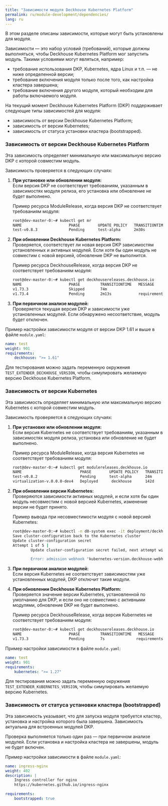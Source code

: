 ```yaml
---
title: "Зависимости модуля Deckhouse Kubernetes Platform"
permalink: ru/module-development/dependencies/
lang: ru
---
```


В этом разделе описаны зависимости, которые могут быть установлены для модуля.

Зависимости — это набор условий (требований), которые должны выполняться, чтобы Deckhouse Kubernetes Platform мог запустить модуль. Такими условиями могут являться, например:

- требование использования DKP, Kubernetes, ядра Linux и т.п. — не ниже определенной версии;
- требование включения модуля только после того, как настройка кластера завершена;
- требование включения другого модуля, который необходим для работы включаемого модуля.

На текущий момент Deckhouse Kubernetes Platform (DKP) поддерживает следующие типы зависимостей для модуля:

- зависимость от версии Deckhouse Kubernetes Platform;
- зависимость от версии Kubernetes;
- зависимость от статуса установки кластера (bootstrapped).

### Зависимость от версии Deckhouse Kubernetes Platform

Эта зависимость определяет минимальную или максимальную версию DKP с которой совместим модуль.

Зависимость проверяется в следующих случаях:

1. **При установке или обновлении модуля:**  
   Если версия DKP не соответствует требованиям, указанным в зависимостях модуля релиза, его установка или обновление не будет выполнено.

   Пример ресурса ModuleRelease, когда версия DKP не соответствует требованиям модуля:

   ```bash
   root@dev-master-0:~# kubectl get mr
   NAME                     PHASE        UPDATE POLICY   TRANSITIONTIME   MESSAGE
   test-v0.8.3              Pending      test-alpha      2m30s            requirements are not satisfied: current deckhouse version is not suitable: 1.0.0 is less than or equal to v1.64.0 
   ```

2. **При обновлении Deckhouse Kubernetes Platform:**  
   Проверяется, соответствует ли новая версия DKP зависимостям установленных и активных модулей. Если хотя бы один модуль не совместим с новой версией, обновление DKP не выполнится.

   Пример ресурса DeckhouseRelease, когда версия DKP не соответствует требованиям модуля:

   ```bash
   root@dev-master-0:~# kubectl get deckhousereleases.deckhouse.io
   NAME                     PHASE         TRANSITIONTIME   MESSAGE
   v1.73.3                  Skipped       74m
   v1.73.4                  Pending       2m13s            requirements of test are not satisfied: v1.73.4 deckhouse version is not suitable: v1.73.4 is greater than or equal to v1.73.4
   ```

3. **При первичном анализе модулей:**  
   Проверяется текущая версия DKP и зависимости уже установленных модулей. Если обнаружено несоответствие, модуль будет отключен.

Пример настройки зависимости модуля от версии DKP 1.61 и выше в файле `module.yaml`:

```yaml
name: test
weight: 901
requirements:
    deckhouse: ">= 1.61"
```

Для тестирования можно задать переменную окружения `TEST_EXTENDER_DECKHOUSE_VERSION`, чтобы симулировать желаемую версию Deckhouse Kubernetes Platform.

### Зависимость от версии Kubernetes

Эта зависимость определяет минимальную или максимальную версию Kubernetes с которой совместим модуль.

Зависимость проверяется в следующих случаях:

1. **При установке или обновлении модуля:**  
   Если версия Kubernetes не соответствует требованиям, указанным в зависимостях модуля релиза, установка или обновление не будет выполнено.

   Пример ресурса ModuleRelease, когда версия Kubernetes не соответствует требованиям модуля:

   ```bash
   root@dev-master-0:~# kubectl get modulereleases.deckhouse.io
   NAME                          PHASE        UPDATE POLICY   TRANSITIONTIME   MESSAGE
   test-v0.8.2                   Pending      test-alpha      24m              requirements are not satisfied: current kubernetes version is not suitable: 1.29.6 is less than or equal to 1.29
   virtualization-v.0.0.0-dev4   Deployed      deckhouse      142d
   ```

2. **При обновлении версии Kubernetes:**  
   Проверяются зависимости активных модулей, и если хотя бы один модуль несовместим с новой версией Kubernetes, изменение версии не будет принято.

   Пример вывода при несовместимости модуля с новой версией Kubernetes:

   ```bash
   root@dev-master-0:~# kubectl -n d8-system exec -it deployment/deckhouse -c deckhouse -- deckhouse-controller edit cluster-configuration
   Save cluster-configuration back to the Kubernetes cluster
   Update cluster-configuration secret
   Attempt 1 of 5 |
           Update cluster-configuration secret failed, next attempt will be in 5s"

           Error: admission webhook "kubernetes-version.deckhouse-webhook.deckhouse.io" denied the request: requirements of test are not satisfied: 1.27 kubernetes version is not suitable: 1.27.0 is less than or equal to 1.28
   ```

3. **При первичном анализе модулей:**  
   Если версия Kubernetes не соответствует зависимостям уже установленных модулей, DKP отключит такие модули.

4. **При обновлении Deckhouse Kubernetes Platform:**  
   Проверяется значение версии Kubernetes, установленной по умолчанию для DKP, и если оно не совместимо с активными модулями, обновление DKP не будет выполнено.

   Пример ресурса DeckhouseRelease, когда версия Kubernetes не соответствует требованиям модуля:

   ```bash
   root@dev-master-0:~# kubectl get deckhousereleases.deckhouse.io
   NAME                     PHASE         TRANSITIONTIME   MESSAGE
   v1.73.3                  Pending       7s              requirements of test are not satisfied: 1.27 kubernetes version is not suitable: 1.27.0 is less than or equal to 1.28            
   ```

Пример настройки зависимости в файле `module.yaml`:

```yaml
name: test
weight: 901
requirements:
    kubernetes: ">= 1.27"
```

Для тестирования можно задать переменную окружения `TEST_EXTENDER_KUBERNETES_VERSION`, чтобы симулировать желаемую версию Kubernetes.

### Зависимость от статуса установки кластера (bootstrapped)

Эта зависимость указывает, что для запуска модуля требуется кластер, установка и настройка которого была завершена. Зависимость актуальна для встроенных модулей DKP.

Проверка выполняется только один раз — при первичном анализе модулей. Если установка и настройка кластера не завершены, модуль не будет включен.

Пример настройки зависимости в файле `module.yaml`:

```yaml
name: ingress-nginx
weight: 402
description: |
    Ingress controller for nginx
    https://kubernetes.github.io/ingress-nginx

requirements:
    bootstrapped: true
```
